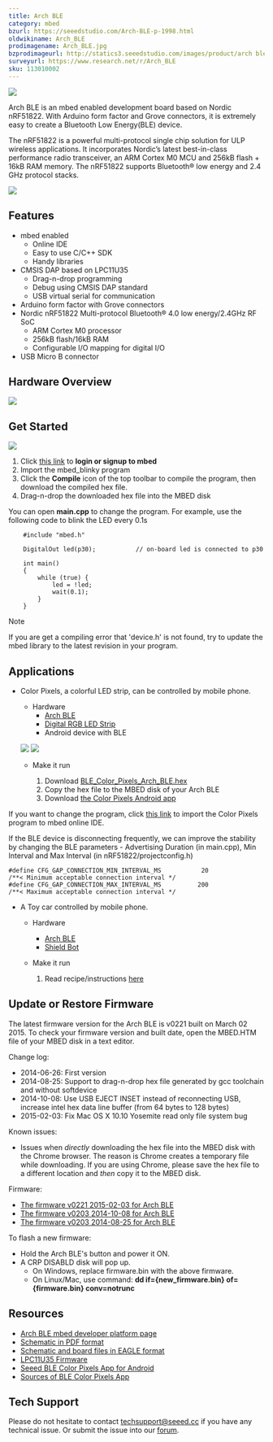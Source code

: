 ```yaml
---
title: Arch BLE
category: mbed
bzurl: https://seeedstudio.com/Arch-BLE-p-1998.html
oldwikiname: Arch_BLE
prodimagename: Arch_BLE.jpg
bzprodimageurl: http://statics3.seeedstudio.com/images/product/arch ble.jpg
surveyurl: https://www.research.net/r/Arch_BLE
sku: 113010002
---
```


![](https://raw.githubusercontent.com/SeeedDocument/Arch_BLE/master/img/Arch_BLE.jpg)

Arch BLE is an mbed enabled development board based on Nordic nRF51822. With Arduino form factor and Grove connectors, it is extremely easy to create a Bluetooth Low Energy(BLE) device.

The nRF51822 is a powerful multi-protocol single chip solution for ULP wireless applications. It incorporates Nordic’s latest best-in-class performance radio transceiver, an ARM Cortex M0 MCU and 256kB flash + 16kB RAM memory. The nRF51822 supports Bluetooth® low energy and 2.4 GHz protocol stacks.

[![](https://raw.githubusercontent.com/SeeedDocument/common/master/Get_One_Now_Banner.png)](https://www.seeedstudio.com/Arch-BLE-p-1998.html)

Features
--------

-   mbed enabled
    -  Online IDE
    -  Easy to use C/C++ SDK
    -  Handy libraries
-   CMSIS DAP based on LPC11U35
    -  Drag-n-drop programming
    -  Debug using CMSIS DAP standard
    -  USB virtual serial for communication
-   Arduino form factor with Grove connectors
-   Nordic nRF51822 Multi-protocol Bluetooth® 4.0 low energy/2.4GHz RF SoC
    -  ARM Cortex M0 processor
    -  256kB flash/16kB RAM
    -  Configurable I/O mapping for digital I/O
-  USB Micro B connector

Hardware Overview
------

![](https://raw.githubusercontent.com/SeeedDocument/Arch_BLE/master/img/Arch_BLE_Pinout.png)

Get Started
-----------

![](https://raw.githubusercontent.com/SeeedDocument/Arch_BLE/master/img/Get_started_with_mbed.png)

1.  Click [this link](https://developer.mbed.org/compiler/#import:/teams/mbed/code/mbed_blinky/;platform:Seeed-Arch-BLE) to **login or signup to mbed**
2.  Import the mbed\_blinky program
3.  Click the **Compile** icon of the top toolbar to compile the program, then download the compiled hex file.
4.  Drag-n-drop the downloaded hex file into the MBED disk

You can open **main.cpp** to change the program. For example, use the following code to blink the LED every 0.1s
```
    #include "mbed.h"

    DigitalOut led(p30);           // on-board led is connected to p30

    int main()
    {
        while (true) {
            led = !led;
            wait(0.1);
        }
    }
```

<div class="admonition note">
<p class="admonition-title">Note</p>
If you are get a compiling error that 'device.h' is not found, try to update the mbed library to the latest revision in your program.
</div>


Applications
------------

-  Color Pixels, a colorful LED strip, can be controlled by mobile phone.

    *  Hardware
        -  [Arch BLE](http://www.seeedstudio.com/depot/Arch-BLE-p-1998.html?cPath=19_21)
        -  [Digital RGB LED Strip](http://www.seeedstudio.com/depot/Digital-RGB-LED-FlexiStrip-30-LED-1-Meter-p-1665.html)
        -  Android device with BLE

    ![](https://raw.githubusercontent.com/SeeedDocument/Arch_BLE/master/img/Ble_color_pixels_bb.png)
    ![](https://raw.githubusercontent.com/SeeedDocument/Arch_BLE/master/img/Color_pixels_app.png)


    *  Make it run

        1.  Download [BLE\_Color\_Pixels\_Arch\_BLE.hex](http://tangram.qiniudn.com/BLE_Color_Pixels_ARCH_BLE.hex)
        2.  Copy the hex file to the MBED disk of your Arch BLE
        3.  Download [the Color Pixels Android app](http://tangram.qiniudn.com/seeed_ble_color_pixels.apk)

If you want to change the program, click [this link](https://mbed.org/compiler/#import:/teams/Seeed/code/BLE_Color_Pixels/;platform:Seeed-Arch-BLE) to import the Color Pixels program to mbed online IDE.

If the BLE device is disconnecting frequently, we can improve the stability by changing the BLE parameters - Advertising Duration (in main.cpp), Min Interval and Max Interval (in nRF51822/projectconfig.h)


```
#define CFG_GAP_CONNECTION_MIN_INTERVAL_MS           20                     /**< Minimum acceptable connection interval */
#define CFG_GAP_CONNECTION_MAX_INTERVAL_MS          200                     /**< Maximum acceptable connection interval */
```

-  A Toy car controlled by mobile phone.

    *  Hardware
        -  [Arch BLE](http://www.seeedstudio.com/depot/Arch-BLE-p-1998.html?cPath=19_21)
        -  [Shield Bot](http://www.seeedstudio.com/Shield-Bot-p-1380.html)

    *  Make it run

        1.  Read recipe/instructions [here](https://www.seeed.cc/A-Toy-Car-controlled-by-the-mobile-phone-p-390.html)



Update or Restore Firmware
--------------------------

The latest firmware version for the Arch BLE is v0221 built on March 02 2015. To check your firmware version and built date, open the MBED.HTM file of your MBED disk in a text editor.

Change log:

-   2014-06-26: First version
-   2014-08-25: Support to drag-n-drop hex file generated by gcc toolchain and without softdevice
-   2014-10-08: Use USB EJECT INSET instead of reconnecting USB, increase intel hex data line buffer (from 64 bytes to 128 bytes)
-   2015-02-03: Fix Mac OS X 10.10 Yosemite read only file system bug

Known issues:

-   Issues when *directly* downloading the hex file into the MBED disk with the Chrome browser. The reason is Chrome creates a temporary file while downloading. If you are using Chrome, please save the hex file to a different location and *then* copy it to the MBED disk.

Firmware:

-   [The firmware v0221 2015-02-03 for Arch BLE](https://developer.mbed.org/media/uploads/yihui/arch_ble_interface_v221_20150203_2.bin)
-   [The firmware v0203 2014-10-08 for Arch BLE](https://developer.mbed.org/media/uploads/yihui/lpc11u35_nrf51822_if_mbed_v203_20141008.bin)
-   [The firmware v0203 2014-08-25 for Arch BLE](https://developer.mbed.org/media/uploads/yihui/lpc11u35_nrf51822_if_mbed_v203_20140825.bin)

To flash a new firmware:

-   Hold the Arch BLE's button and power it ON.
-   A CRP DISABLD disk will pop up.
    -   On Windows, replace firmware.bin with the above firmware.
    -   On Linux/Mac, use command: **dd if={new\_firmware.bin} of={firmware.bin} conv=notrunc**

Resources
---------

-   [Arch BLE mbed developer platform page](https://developer.mbed.org/platforms/Seeed-Arch-BLE/)
-   [Schematic in PDF format](https://raw.githubusercontent.com/SeeedDocument/Arch_BLE/master/res/Arch_BLE_v1.0_pdf.pdf)
-   [Schematic and board files in EAGLE format](https://raw.githubusercontent.com/SeeedDocument/Arch_BLE/master/res/Arch_BLE_v1.0_Eagle.zip)
-   [LPC11U35 Firmware](https://raw.githubusercontent.com/SeeedDocument/Arch_BLE/master/res/Lpc11u35_nrf51822_if_mbed.bin.zip)
-   [Seeed BLE Color Pixels App for Android](http://tangram.qiniudn.com/seeed_ble_color_pixels.apk)
-   [Sources of BLE Color Pixels App](https://github.com/Seeed-Studio/ble_color_pixels)

<!-- This Markdown file was created from http://www.seeedstudio.com/wiki/Arch_BLE -->

## Tech Support
Please do not hesitate to contact [techsupport@seeed.cc](techsupport@seeed.cc) if you have any technical issue. Or submit the issue into our [forum](http://seeedstudio.com/forum/). 